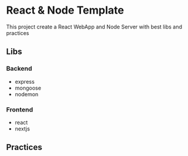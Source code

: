 # React & Node Template

This project create a React WebApp and Node Server with best libs and practices

## Libs

### Backend

- express
- mongoose
- nodemon

### Frontend

- react
- nextjs

## Practices
